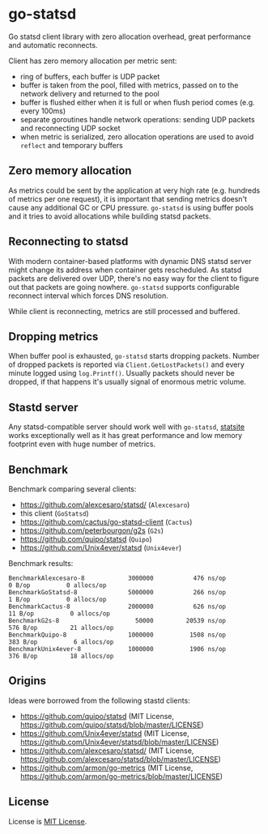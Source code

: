 # go-statsd

Go statsd client library with zero allocation overhead, great performance and automatic
reconnects.

Client has zero memory allocation per metric sent:

* ring of buffers, each buffer is UDP packet
* buffer is taken from the pool, filled with metrics, passed on to the network delivery and
returned to the pool
* buffer is flushed either when it is full or when flush period comes (e.g. every 100ms)
* separate goroutines handle network operations: sending UDP packets and reconnecting UDP socket
* when metric is serialized, zero allocation operations are used to avoid `reflect` and temporary buffers

## Zero memory allocation

As metrics could be sent by the application at very high rate (e.g. hundreds of metrics per one request),
it is important that sending metrics doesn't cause any additional GC or CPU pressure. `go-statsd` is using
buffer pools and it tries to avoid allocations while building statsd packets.

## Reconnecting to statsd

With modern container-based platforms with dynamic DNS statsd server might change its address when container
gets rescheduled. As statsd packets are delivered over UDP, there's no easy way for the client to figure out
that packets are going nowhere. `go-statsd` supports configurable reconnect interval which forces DNS resolution.

While client is reconnecting, metrics are still processed and buffered.

## Dropping metrics

When buffer pool is exhausted, `go-statsd` starts dropping packets. Number of dropped packets is reported via
`Client.GetLostPackets()` and every minute logged using `log.Printf()`. Usually packets should never be dropped,
if that happens it's usually signal of enormous metric volume.

## Stastd server

Any statsd-compatible server should work well with `go-statsd`, [statsite](https://github.com/statsite/statsite) works
exceptionally well as it has great performance and low memory footprint even with huge number of metrics.

## Benchmark

Benchmark comparing several clients:

* https://github.com/alexcesaro/statsd/ (`Alexcesaro`)
* this client (`GoStatsd`)
* https://github.com/cactus/go-statsd-client (`Cactus`)
* https://github.com/peterbourgon/g2s (`G2s`)
* https://github.com/quipo/statsd (`Quipo`)
* https://github.com/Unix4ever/statsd (`Unix4ever`)

Benchmark results:

    BenchmarkAlexcesaro-8        	 3000000	       476 ns/op	       0 B/op	       0 allocs/op
    BenchmarkGoStatsd-8          	 5000000	       266 ns/op	       1 B/op	       0 allocs/op
    BenchmarkCactus-8            	 2000000	       626 ns/op	      11 B/op	       0 allocs/op
    BenchmarkG2s-8               	   50000	     20539 ns/op	     576 B/op	      21 allocs/op
    BenchmarkQuipo-8             	 1000000	      1508 ns/op	     383 B/op	       6 allocs/op
    BenchmarkUnix4ever-8         	 1000000	      1906 ns/op	     376 B/op	      18 allocs/op

## Origins

Ideas were borrowed from the following stastd clients:

* https://github.com/quipo/statsd (MIT License, https://github.com/quipo/statsd/blob/master/LICENSE)
* https://github.com/Unix4ever/statsd (MIT License, https://github.com/Unix4ever/statsd/blob/master/LICENSE)
* https://github.com/alexcesaro/statsd/ (MIT License, https://github.com/alexcesaro/statsd/blob/master/LICENSE)
* https://github.com/armon/go-metrics (MIT License, https://github.com/armon/go-metrics/blob/master/LICENSE)

## License

License is [MIT License](LICENSE).
